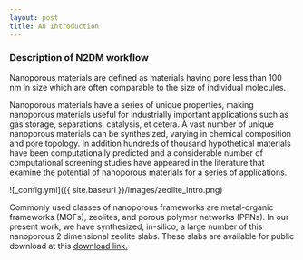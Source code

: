 ```yaml
---
layout: post
title: An Introduction
---
```


### Description of N2DM workflow

Nanoporous materials are defined as materials having pore
less than 100 nm in size which are often comparable to the size of individual molecules.

Nanoporous materials have a series of unique properties, making nanoporous materials useful for industrially important applications such as gas storage, separations, catalysis, et cetera. A vast number of unique nanoporous materials can be synthesized, varying in chemical composition and pore topology. In addition hundreds of thousand hypothetical materials have been computationally predicted and a considerable number of computational screening studies have appeared in the literature that examine the potential of nanoporous materials for a series of applications.

![_config.yml]({{ site.baseurl }}/images/zeolite_intro.png)

Commonly used classes of nanoporous frameworks are metal-organic frameworks (MOFs), zeolites, and porous polymer networks (PPNs). In our present work, we have synthesized, in-silico, a large number of
this nanoporous 2 dimensional zeolite slabs. These slabs are available for public download at this [download link.](https://www.dropbox.com/s/p8y13941lvcnux4/slabs.tar?dl=1)
